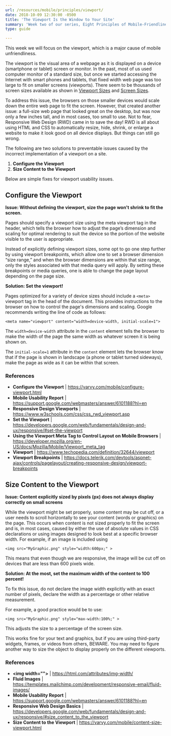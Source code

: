 ```yaml
---
url: /resources/mobile/principles/viewport/
date: 2018-10-09 12:30:00 -0500
title: 'The Viewport Is the Window to Your Site'
summary: 'Week two of our series, Eight Principles of Mobile-Friendliness, covers the benefits of setting your viewport.'
type: guide

---
```


This week we will focus on the viewport, which is a major cause of mobile unfriendliness. 

The viewport is the visual area of a webpage as it is displayed on a device (smartphone or tablet) screen or monitor. In the past, most of us used computer monitor of a standard size, but once we started accessing the Internet with smart phones and tablets, that fixed width web page was too large to fit on smaller screens (viewports). There seem to be thousands of screen sizes available as shown in [Viewport Sizes](http://viewportsizer.com/devices/) and [Screen Sizes](http://www.screensiz.es/). 

To address this issue, the browsers on those smaller devices would scale down the entire web page to fit the screen. However, that created another issue: a full-size web page that looked great on the desktop, but was now only a few inches tall, and in most cases, too small to use. Not to fear, Responsive Web Design (RWD) came in to save the day! RWD is all about using HTML and CSS to automatically resize, hide, shrink, or enlarge a website to make it look good on all device displays. But things can still go wrong. 

The following are two solutions to preventable issues caused by the incorrect implementation of a viewport on a site. 

1. **Configure the Viewport** 
2. **Size Content to the Viewport** 

Below are simple fixes for viewport usability issues. 

## Configure the Viewport 

**Issue: Without defining the viewport, size the page won't shrink to fit the screen.**  

Pages should specify a viewport size using the meta viewport tag in the header, which tells the browser how to adjust the page’s dimension and scaling for optimal rendering to suit the device so the portion of the website visible to the user is appropriate. 

Instead of explicitly defining viewport sizes, some opt to go one step further by using viewport breakpoints, which allow one to set a browser dimension “size range,” and when the browser dimensions are within that size range, only the styles associated with that media query will apply. By setting these breakpoints or media queries, one is able to change the page layout depending on the page size. 

**Solution: Set the viewport!** 

Pages optimized for a variety of device sizes should include a `<meta>` viewport tag in the head of the document. This provides instructions to the browser on how to control the page's dimensions and scaling. Google recommends writing the line of code as follows: 

`<meta name="viewport" content="width=device-width, initial-scale=1">`

The `width=device-width` attribute in the `content` element tells the browser to make the width of the page the same width as whatever screen it is being shown on. 

The `initial-scale=1` attribute in the `content` element lets the browser know that if the page is shown in landscape (a phone or tablet turned sideways), make the page as wide as it can be within that screen. 

### References 

- **Configure the Viewport** | https://varvy.com/mobile/configure-viewport.html
- **Mobile Usability Report** | https://support.google.com/webmasters/answer/6101188?hl=en
- **Responsive Design Viewports** | https://www.w3schools.com/css/css_rwd_viewport.asp
- **Set the Viewport** | https://developers.google.com/web/fundamentals/design-and-ux/responsive/#set-the-viewport
- **Using the Viewport Meta Tag to Control Layout on Mobile Browsers** | https://developer.mozilla.org/en-US/docs/Mozilla/Mobile/Viewport_meta_tag
- **Viewport** | https://www.techopedia.com/definition/32644/viewport
- **Viewport Breakpoints** | https://docs.telerik.com/devtools/aspnet-ajax/controls/pagelayout/creating-responsive-design/viewport-breakpoints 

## Size Content to the Viewport 

**Issue: Content explicitly sized by pixels (px) does not always display correctly on small screens** 

While the viewport might be set properly, some content may be cut off, or a user needs to scroll horizontally to see your content (words or graphics) on the page. This occurs when content is not sized properly to fit the screen and is, in most cases, caused by either the use of absolute values in CSS declarations or using images designed to look best at a specific browser width. For example, if an image is included using 

`<img src="MyGraphic.png" style="width:600px;" >`

This means that even though we are responsive, the image will be cut off on devices that are less than 600 pixels wide. 

**Solution: At the most, set the maximum width of the content to 100 percent!** 

To fix this issue, do not declare the image width explicitly with an exact number of pixels, declare the width as a percentage or other relative measurement. 

For example, a good practice would be to use: 

`<img src="MyGraphic.png" style="max-width:100%;" >`

This adjusts the size to a percentage of the screen size. 

This works fine for your text and graphics, but if you are using third-party widgets, frames, or videos from others, BEWARE. You may need to figure another way to size the object to display properly on the different viewports. 

### References 

- **&lt;img width=&quot;&quot;&gt;** | https://html.com/attributes/img-width/
- **Fluid Images** | https://templates.mailchimp.com/development/responsive-email/fluid-images/
- **Mobile Usability Report** | https://support.google.com/webmasters/answer/6101188?hl=en
- **Responsive Web Design Basics** | https://developers.google.com/web/fundamentals/design-and-ux/responsive/#size_content_to_the_viewport
- **Size Content to the Viewport** | https://varvy.com/mobile/content-size-viewport.html 
